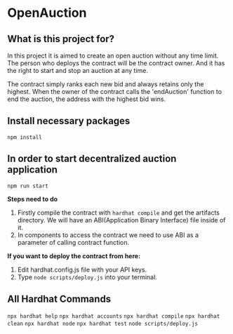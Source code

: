 # OpenAuction

## What is this project for?

In this project it is aimed to create an open auction without any time limit. The person who deploys the contract will be the contract owner. And it has the right to start and stop an auction at any time. 

The contract simply ranks each new bid and always retains only the highest. When the owner of the contract calls the 'endAuction' function to end the auction, the address with the highest bid wins.

## Install necessary packages

`npm install`

## In order to start decentralized auction application 

`npm run start`

**Steps need to do**
1. Firstly compile the contract with `hardhat compile` and get the artifacts directory. We will have an ABI(Application Binary Interface) file inside of it.
2. In components to access the contract we need to use ABI as a parameter of calling contract function.

**If you want to deploy the contract from here:**
1. Edit hardhat.config.js file with your API keys.
2. Type `node scripts/deploy.js` into your terminal.



## All Hardhat Commands

`npx hardhat help`
`npx hardhat accounts`
`npx hardhat compile`
`npx hardhat clean`
`npx hardhat node`
`npx hardhat test`
`node scripts/deploy.js`